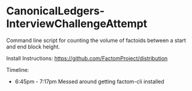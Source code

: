 # CanonicalLedgers-InterviewChallengeAttempt
Command line script for counting the volume of factoids between a start and end block height.

Install Instructions: https://github.com/FactomProject/distribution

Timeline:
- 6:45pm - 7:17pm Messed around getting factom-cli installed 
